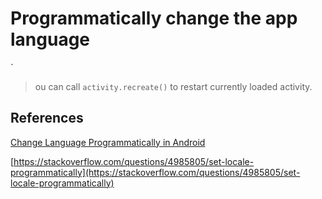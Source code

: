 # Programmatically change the app language

`
> ou can call `activity.recreate()` to restart currently loaded activity. 

## References

[Change Language Programmatically in Android](https://gunhansancar.com/change-language-programmatically-in-android/)

[https://stackoverflow.com/questions/4985805/set-locale-programmatically](https://stackoverflow.com/questions/4985805/set-locale-programmatically)